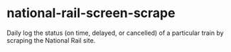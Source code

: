 # national-rail-screen-scrape

Daily log the status (on time, delayed, or cancelled) of a particular train by scraping the National Rail site.
